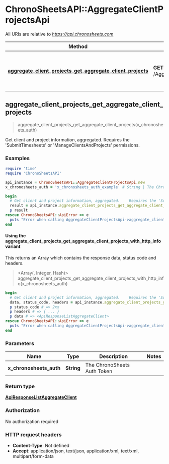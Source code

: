 # ChronoSheetsAPI::AggregateClientProjectsApi

All URIs are relative to *https://api.chronosheets.com*

| Method | HTTP request | Description |
| ------ | ------------ | ----------- |
| [**aggregate_client_projects_get_aggregate_client_projects**](AggregateClientProjectsApi.md#aggregate_client_projects_get_aggregate_client_projects) | **GET** /AggregateClientProjects/GetAggregateClientProjects | Get client and project information, aggregated.    Requires the &#39;SubmitTimesheets&#39; or &#39;ManageClientsAndProjects&#39; permissions. |


## aggregate_client_projects_get_aggregate_client_projects

> <ApiResponseListAggregateClient> aggregate_client_projects_get_aggregate_client_projects(x_chronosheets_auth)

Get client and project information, aggregated.    Requires the 'SubmitTimesheets' or 'ManageClientsAndProjects' permissions.

### Examples

```ruby
require 'time'
require 'ChronoSheetsAPI'

api_instance = ChronoSheetsAPI::AggregateClientProjectsApi.new
x_chronosheets_auth = 'x_chronosheets_auth_example' # String | The ChronoSheets Auth Token

begin
  # Get client and project information, aggregated.    Requires the 'SubmitTimesheets' or 'ManageClientsAndProjects' permissions.
  result = api_instance.aggregate_client_projects_get_aggregate_client_projects(x_chronosheets_auth)
  p result
rescue ChronoSheetsAPI::ApiError => e
  puts "Error when calling AggregateClientProjectsApi->aggregate_client_projects_get_aggregate_client_projects: #{e}"
end
```

#### Using the aggregate_client_projects_get_aggregate_client_projects_with_http_info variant

This returns an Array which contains the response data, status code and headers.

> <Array(<ApiResponseListAggregateClient>, Integer, Hash)> aggregate_client_projects_get_aggregate_client_projects_with_http_info(x_chronosheets_auth)

```ruby
begin
  # Get client and project information, aggregated.    Requires the 'SubmitTimesheets' or 'ManageClientsAndProjects' permissions.
  data, status_code, headers = api_instance.aggregate_client_projects_get_aggregate_client_projects_with_http_info(x_chronosheets_auth)
  p status_code # => 2xx
  p headers # => { ... }
  p data # => <ApiResponseListAggregateClient>
rescue ChronoSheetsAPI::ApiError => e
  puts "Error when calling AggregateClientProjectsApi->aggregate_client_projects_get_aggregate_client_projects_with_http_info: #{e}"
end
```

### Parameters

| Name | Type | Description | Notes |
| ---- | ---- | ----------- | ----- |
| **x_chronosheets_auth** | **String** | The ChronoSheets Auth Token |  |

### Return type

[**ApiResponseListAggregateClient**](ApiResponseListAggregateClient.md)

### Authorization

No authorization required

### HTTP request headers

- **Content-Type**: Not defined
- **Accept**: application/json, text/json, application/xml, text/xml, multipart/form-data

